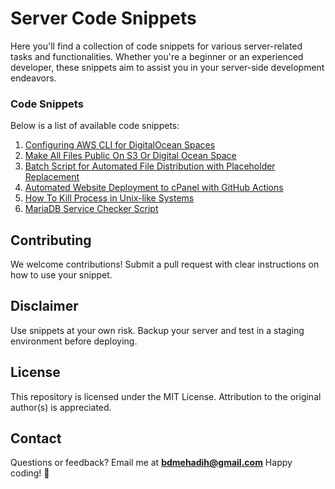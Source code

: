 # Server Code Snippets

Here you'll find a collection of code snippets for various server-related tasks and functionalities. Whether you're a beginner or an experienced developer, these snippets aim to assist you in your server-side development endeavors.

### Code Snippets

Below is a list of available code snippets:

1. [Configuring AWS CLI for DigitalOcean Spaces](configuring-aws-cli-for-digital-ocean-spaces)
2. [Make All Files Public On S3 Or Digital Ocean Space](make_all_files_public_s3_or_digital_ocean_space)
3. [Batch Script for Automated File Distribution with Placeholder Replacement](Batch%20Script%20for%20Automated%20File%20Distribution%20with%20Placeholder%20Replacement)
4. [Automated Website Deployment to cPanel with GitHub Actions](Automated%20Website%20Deployment%20to%20cPanel%20with%20GitHub%20Actions)
5. [How To Kill Process in Unix-like Systems](How%20To%20Kill%20Process%20in%20Unix-like%20Systems)
6. [MariaDB Service Checker Script](MariaDB%20Service%20Checker%20Script)

## Contributing

We welcome contributions! Submit a pull request with clear instructions on how to use your snippet.

## Disclaimer

Use snippets at your own risk. Backup your server and test in a staging environment before deploying.

## License

This repository is licensed under the MIT License. Attribution to the original author(s) is appreciated.

## Contact

Questions or feedback? Email me at **bdmehadih@gmail.com** Happy coding! 🚀